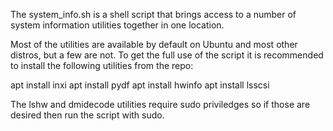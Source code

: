 The system_info.sh is a shell script that brings access to a number of system information utilities together
in one location. 

Most of the utilities are available by default on Ubuntu and most other distros, but a few are not.
To get the full use of the script it is recommended to install the following utilities from the repo:

apt install inxi
apt install pydf
apt install hwinfo
apt install lsscsi

The lshw and dmidecode utilities require sudo priviledges so if those are desired then run the script 
with sudo.

